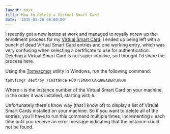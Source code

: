```yaml
---
layout: post
title: How to delete a Virtual Smart Card
date: '2015-01-26 08:00:00'
---
```


I recently got a new laptop at work and managed to royally screw up the enrollment process for my [Virtual Smart Card](https://technet.microsoft.com/en-us/library/dn593708.aspx). I ended up being left with a bunch of dead Virtual Smart Card entries and one working entry, which was very confusing when selecting a certificate to use for authentication. Deleting a Virtual Smart Card is not super intuitive, so I thought I'd share the process here.

Using the [Tpmvscmgr](https://technet.microsoft.com/en-us/Library/dn593707.aspx) utility in Windows, run the following command:

`tpmvscmgr destroy /instance ROOT\SMARTCARDREADER\000n`

Where `n` is the instance number of the Virtual Smart Card on your machine, in the order it was installed, starting with `0`.

Unfortunately there's know way (that I know of) to display a list of Virtual Smart Cards installed on your machine. So if you want to delete all of the entries, you'll have to run this command multiple times, incrementing `n` each time until you receive an error message indicating that the instance could not be found.